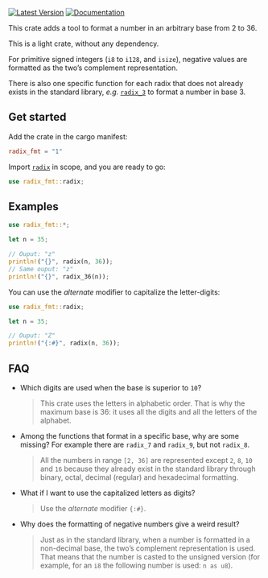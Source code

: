 [![Latest Version](https://img.shields.io/crates/v/radix_fmt.svg)](https://crates.io/crates/radix_fmt)
[![Documentation](https://img.shields.io/badge/api-rustdoc-purple.svg)](https://docs.rs/radix_fmt)

This crate adds a tool to format a number in an arbitrary base from 2 to 36.

This is a light crate, without any dependency.

For primitive signed integers (`i8` to `i128`, and `isize`), negative
values are formatted as the two’s complement representation.

There is also one specific function for each radix that does not
already exists in the standard library, *e.g.* [`radix_3`](fn.radix_3.html)
to format a number in base 3.

Get started
-----------

Add the crate in the cargo manifest:

```toml
radix_fmt = "1"
```

Import [`radix`](fn.radix.html) in scope,
and you are ready to go:

```rust
use radix_fmt::radix;
```

Examples
--------

```rust
use radix_fmt::*;

let n = 35;

// Ouput: "z"
println!("{}", radix(n, 36));
// Same ouput: "z"
println!("{}", radix_36(n));
```

You can use the *alternate* modifier to capitalize the letter-digits:

```rust
use radix_fmt::radix;

let n = 35;

// Ouput: "Z"
println!("{:#}", radix(n, 36));
```

FAQ
---

* Which digits are used when the base is superior to `10`?

    > This crate uses the letters in alphabetic order. That is
why the maximum base is 36: it uses all the digits and all
the letters of the alphabet.

* Among the functions that format in a specific base, why are some missing?
For example there are `radix_7` and `radix_9`, but not `radix_8`.

    > All the numbers in range `[2, 36]` are represented except
`2`, `8`, `10` and `16` because they already exist in the
standard library through binary, octal, decimal (regular) and
hexadecimal formatting.

* What if I want to use the capitalized letters as digits?

    > Use the *alternate* modifier `{:#}`.

* Why does the formatting of negative numbers give a weird result?

    > Just as in the standard library, when a number is formatted in a
non-decimal base, the two’s complement representation is used. That means
that the number is casted to the unsigned version (for example, for an `i8`
the following number is used: `n as u8`).
